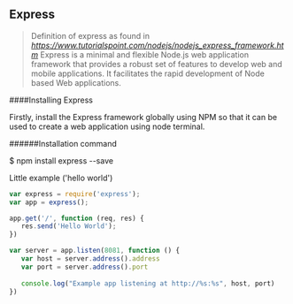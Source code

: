 ## Express

> Definition of express as found in *https://www.tutorialspoint.com/nodejs/nodejs_express_framework.htm*
>Express is a minimal and flexible Node.js web application framework that provides a robust set of features to develop web and mobile applications. It facilitates the rapid development of Node based Web applications.

####Installing Express

Firstly, install the Express framework globally using NPM so that it can be used to create a web application using node terminal.

######Installation command

$ npm install express --save

Little example ('hello world')

```javascript
var express = require('express');
var app = express();

app.get('/', function (req, res) {
   res.send('Hello World');
})

var server = app.listen(8081, function () {
   var host = server.address().address
   var port = server.address().port
   
   console.log("Example app listening at http://%s:%s", host, port)
})
```